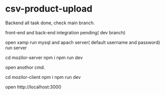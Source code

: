 # csv-product-upload


Backend all task  done, check main branch.

front-end  and back-end integration pending( dev branch)

open xamp run mysql and apach server( default username and password)
run  server

 cd mozilor-server
 npm i
 npm run dev
 
 open anothor cmd.
 
  cd mozilor-client
 npm i 
 npm run dev
 
 open 
 http://localhost:3000
 
 






